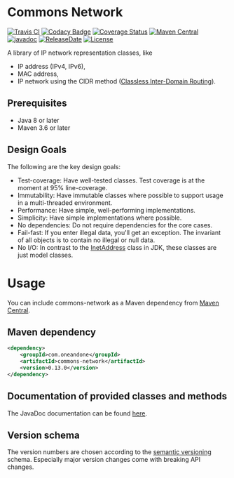 Commons Network
============
[![Travis CI](https://travis-ci.org/1and1/commons-network.svg?branch=master)](https://travis-ci.org/1and1/commons-network)
[![Codacy Badge](https://api.codacy.com/project/badge/Grade/1d90f8dfca404cedbc74cb9f11b702ea)](https://www.codacy.com/manual/Stephan-FuhrmannOrganization/commons-network?utm_source=github.com&amp;utm_medium=referral&amp;utm_content=1and1/commons-network&amp;utm_campaign=Badge_Grade)
[![Coverage Status](https://coveralls.io/repos/github/1and1/commons-network/badge.svg)](https://coveralls.io/github/1and1/commons-network) 
[![Maven Central](https://maven-badges.herokuapp.com/maven-central/com.oneandone/commons-network/badge.svg)](https://maven-badges.herokuapp.com/maven-central/com.oneandone/commons-network)
[![javadoc](https://javadoc.io/badge2/com.oneandone/commons-network/javadoc.svg)](https://javadoc.io/doc/com.oneandone/commons-network)
[![ReleaseDate](https://img.shields.io/github/release-date/1and1/commons-network)](https://github.com/1and1/commons-network/releases)
[![License](https://img.shields.io/badge/License-Apache%202.0-blue.svg)](https://opensource.org/licenses/Apache-2.0)


A library of IP network representation classes, like
* IP address (IPv4, IPv6),
* MAC address,
* IP network using the CIDR method ([Classless Inter-Domain Routing](https://en.wikipedia.org/wiki/Classless_Inter-Domain_Routing)).

## Prerequisites

* Java 8 or later
* Maven 3.6 or later
 
## Design Goals

The following are the key design goals:
* Test-coverage: Have well-tested classes. Test coverage is at the moment at 95% line-coverage.
* Immutability: Have immutable classes where possible to support usage in a multi-threaded environment.
* Performance: Have simple, well-performing implementations.
* Simplicity: Have simple implementations where possible.
* No dependencies: Do not require dependencies for the core cases.
* Fail-fast: If you enter illegal data, you'll get an exception. The invariant
  of all objects is to contain no illegal or null data.
* No I/O: In contrast to the [InetAddress](https://docs.oracle.com/javase/7/docs/api/java/net/InetAddress.html) class
in JDK, these classes are just model classes.

Usage
============
You can include commons-network as a Maven dependency from
[Maven Central](https://mvnrepository.com/artifact/com.oneandone/commons-network).

## Maven dependency

```xml
<dependency>
    <groupId>com.oneandone</groupId>
    <artifactId>commons-network</artifactId>
    <version>0.13.0</version>
</dependency>
```

## Documentation of provided classes and methods

The JavaDoc documentation can be found [here](https://javadoc.io/doc/com.oneandone/commons-network).

## Version schema

The version numbers are chosen according to the
[semantic versioning](https://semver.org/) schema.
Especially major version changes come with breaking API
changes.
